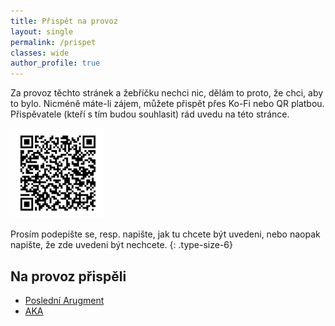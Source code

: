 ```yaml
---
title: Přispět na provoz
layout: single
permalink: /prispet
classes: wide
author_profile: true
---
```

Za&nbsp;provoz těchto stránek a žebříčku nechci nic, dělám to proto, že chci, aby to bylo.
Nicméně máte-li zájem, můžete přispět přes Ko-Fi nebo QR platbou.
Přispěvatele (kteří s&nbsp;tím budou souhlasit) rád uvedu na&nbsp;této stránce.

<div class="text-center">
    <div style="display: inline-block">
        <script type='text/javascript' src='https://storage.ko-fi.com/cdn/widget/Widget_2.js'></script>
        <script type='text/javascript'>kofiwidget2.init('Přispět na Ko-fi', '#29abe0', 'I2I0ZWS3S');kofiwidget2.draw();</script>
    </div>
    <div style="display: inline-block; width: 9rem">
        <img src="/assets/images/donate-qr.jpeg" />
    </div>
</div>
<p></p>

Prosím podepište se, resp. napište, jak tu chcete být uvedeni, nebo naopak napište, že zde uvedeni být nechcete.
{: .type-size-6}

<!-- ## Pravidelní přispěvatelé -->

<!-- ## Jednorázově podpořili -->
## Na provoz přispěli

* [Poslední Arugment](/kluby/posledni-argument)
* [AKA](/kluby/aka)